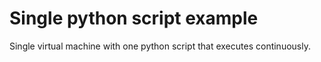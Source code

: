 
# Single python script example

Single virtual machine with one python script that executes continuously.


